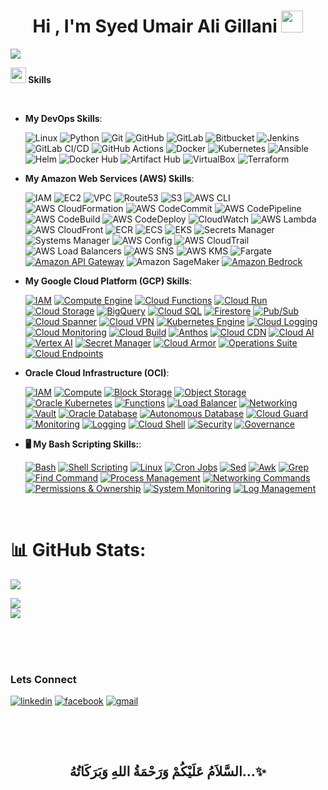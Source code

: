 
<h1 align="center"><b>Hi , I'm Syed Umair Ali Gillani </b><img src="https://media.giphy.com/media/hvRJCLFzcasrR4ia7z/giphy.gif" width="35"></h1>
<!--  -->


<img src="https://user-images.githubusercontent.com/73097560/115834477-dbab4500-a447-11eb-908a-139a6edaec5c.gif"><br>

<img src="https://media2.giphy.com/media/QssGEmpkyEOhBCb7e1/giphy.gif?cid=ecf05e47a0n3gi1bfqntqmob8g9aid1oyj2wr3ds3mg700bl&rid=giphy.gif" width ="25"><b> Skills</b>
<br>
<p align="center">
<br>

<!--
   
- **My Generative AI Skills**:



  ![Langchain](https://img.shields.io/badge/Langchain-FFCC00?style=for-the-badge&logo=python&logoColor=black)
  ![LlamaIndex](https://img.shields.io/badge/LlamaIndex-4A90E2?style=for-the-badge&logo=llama&logoColor=white)
  ![Pinecone](https://img.shields.io/badge/Pinecone-009688?style=for-the-badge&logo=vector&logoColor=white)
  ![ChromaDB](https://img.shields.io/badge/ChromaDB-FF5722?style=for-the-badge&logo=database&logoColor=white)
  ![FAISS](https://img.shields.io/badge/FAISS-673AB7?style=for-the-badge&logo=facebook&logoColor=white)
  ![Qdrant](https://img.shields.io/badge/Qdrant-607D8B?style=for-the-badge&logo=database&logoColor=white)
  ![Chainlit](https://img.shields.io/badge/Chainlit-3F51B5?style=for-the-badge&logo=python&logoColor=white)
  ![Ollama](https://img.shields.io/badge/Ollama-FF4500?style=for-the-badge&logo=llama&logoColor=white)
  ![GroqCloud](https://img.shields.io/badge/GroqCloud-FF1493?style=for-the-badge&logo=groq&logoColor=white)
  ![OpenRouter](https://img.shields.io/badge/OpenRouter-008080?style=for-the-badge&logo=router&logoColor=white)
  ![NVIDIA NIMs](https://img.shields.io/badge/NVIDIA%20NIMs-76B900?style=for-the-badge&logo=nvidia&logoColor=white)
  ![Streamlit](https://img.shields.io/badge/Streamlit-%23FF4B4B.svg?style=for-the-badge&logo=streamlit&logoColor=white)
  ![Google Colab](https://img.shields.io/badge/Google%20Colab-%23FFAB00.svg?style=for-the-badge&logo=google-colab&logoColor=white)
  ![Hugging Face](https://img.shields.io/badge/Hugging%20Face-%2300B8A9.svg?style=for-the-badge&logo=huggingface&logoColor=white)
  

  
- **My Agentic AI Skills**:

  ![AutoGen](https://img.shields.io/badge/AutoGen-FF6F00?style=for-the-badge&logo=ai&logoColor=white)
  ![Phidata](https://img.shields.io/badge/Phidata-1976D2?style=for-the-badge&logo=data&logoColor=white)
  ![Langflow](https://img.shields.io/badge/Langflow-9C27B0?style=for-the-badge&logo=flowchart&logoColor=white)
  ![SmolAgents](https://img.shields.io/badge/SmolAgents-FF4081?style=for-the-badge&logo=agent&logoColor=white)
  ![CrewAI](https://img.shields.io/badge/CrewAI-00ACC1?style=for-the-badge&logo=team&logoColor=white)


-->
- **My DevOps Skills**:

   
  ![Linux](https://img.shields.io/badge/Linux-FCC624?style=for-the-badge&logo=linux&logoColor=black)
  ![Python](https://img.shields.io/badge/Python-%233776AB.svg?style=for-the-badge&logo=python&logoColor=white)
  ![Git](https://img.shields.io/badge/git-%23F05033.svg?style=for-the-badge&logo=git&logoColor=white)
  ![GitHub](https://img.shields.io/badge/github-%23121011.svg?style=for-the-badge&logo=github&logoColor=white)
  ![GitLab](https://img.shields.io/badge/GitLab-%23FCA121.svg?style=for-the-badge&logo=gitlab&logoColor=white)
  ![Bitbucket](https://img.shields.io/badge/Bitbucket-%230052CC.svg?style=for-the-badge&logo=bitbucket&logoColor=white)
  ![Jenkins](https://img.shields.io/badge/Jenkins-%23D24939.svg?style=for-the-badge&logo=jenkins&logoColor=white)
  ![GitLab CI/CD](https://img.shields.io/badge/GitLab%20CI%2FCD-%23181717.svg?style=for-the-badge&logo=gitlab&logoColor=white)
  ![GitHub Actions](https://img.shields.io/badge/GitHub%20Actions-%232671E5.svg?style=for-the-badge&logo=github-actions&logoColor=white)
  ![Docker](https://img.shields.io/badge/Docker-%232496ED.svg?style=for-the-badge&logo=docker&logoColor=white)
  ![Kubernetes](https://img.shields.io/badge/Kubernetes-%23326CE5.svg?style=for-the-badge&logo=kubernetes&logoColor=white)
  ![Ansible](https://img.shields.io/badge/Ansible-%23EE0000.svg?style=for-the-badge&logo=ansible&logoColor=white)
  ![Helm](https://img.shields.io/badge/Helm-%230F1689.svg?style=for-the-badge&logo=helm&logoColor=white)
  ![Docker Hub](https://img.shields.io/badge/Docker%20Hub-%232496ED.svg?style=for-the-badge&logo=docker&logoColor=white)
  ![Artifact Hub](https://img.shields.io/badge/Artifact%20Hub-%23000000.svg?style=for-the-badge&logo=helm&logoColor=white)
  ![VirtualBox](https://img.shields.io/badge/VirtualBox-%23216282.svg?style=for-the-badge&logo=virtualbox&logoColor=white)
  ![Terraform](https://img.shields.io/badge/Terraform-%235835CC.svg?style=for-the-badge&logo=terraform&logoColor=white)

<!--
- **My MLOps Skills**:


  ![DVC](https://img.shields.io/badge/DVC-%230A0A0A.svg?style=for-the-badge&logo=dataversioncontrol&logoColor=white)
  ![MLflow](https://img.shields.io/badge/MLflow-%230080FF.svg?style=for-the-badge&logo=mlflow&logoColor=white)
  ![DagsHub](https://img.shields.io/badge/DagsHub-%23010A1D.svg?style=for-the-badge&logo=dagshub&logoColor=white)
  ![Apache Airflow](https://img.shields.io/badge/Apache%20Airflow-017CEE?style=for-the-badge&logo=apacheairflow&logoColor=white)
  ![Kubeflow](https://img.shields.io/badge/Kubeflow-1E88E5?style=for-the-badge&logo=kubeflow&logoColor=white)
-->




- **My Amazon Web Services (AWS) Skills**:

  ![IAM](https://img.shields.io/badge/IAM-2F4F4F?style=for-the-badge&logo=amazonaws&logoColor=white)
  ![EC2](https://img.shields.io/badge/EC2-FF9900?style=for-the-badge&logo=amazonaws&logoColor=white)
  ![VPC](https://img.shields.io/badge/VPC-4B0082?style=for-the-badge&logo=amazonaws&logoColor=white)
  ![Route53](https://img.shields.io/badge/Route_53-800080?style=for-the-badge&logo=amazonaws&logoColor=white)
  ![S3](https://img.shields.io/badge/S3-228B22?style=for-the-badge&logo=amazonaws&logoColor=white)
  ![AWS CLI](https://img.shields.io/badge/AWS_CLI-556B2F?style=for-the-badge&logo=amazonaws&logoColor=white)
  ![AWS CloudFormation](https://img.shields.io/badge/CloudFormation-DC143C?style=for-the-badge&logo=amazonaws&logoColor=white)
  ![AWS CodeCommit](https://img.shields.io/badge/CodeCommit-8B0000?style=for-the-badge&logo=amazonaws&logoColor=white)
  ![AWS CodePipeline](https://img.shields.io/badge/CodePipeline-4682B4?style=for-the-badge&logo=amazonaws&logoColor=white) 
  ![AWS CodeBuild](https://img.shields.io/badge/CodeBuild-FF4500?style=for-the-badge&logo=amazonaws&logoColor=white)
  ![AWS CodeDeploy](https://img.shields.io/badge/CodeDeploy-1E90FF?style=for-the-badge&logo=amazonaws&logoColor=white)
  ![CloudWatch](https://img.shields.io/badge/CloudWatch-DAA520?style=for-the-badge&logo=amazonaws&logoColor=white)
  ![AWS Lambda](https://img.shields.io/badge/Lambda-FF8C00?style=for-the-badge&logo=aws-lambda&logoColor=white)
  ![AWS CloudFront](https://img.shields.io/badge/CloudFront-8A2BE2?style=for-the-badge&logo=amazonaws&logoColor=white)
  ![ECR](https://img.shields.io/badge/ECR-FF6347?style=for-the-badge&logo=amazonaws&logoColor=white)
  ![ECS](https://img.shields.io/badge/ECS-ADFF2F?style=for-the-badge&logo=amazonaws&logoColor=white)
  ![EKS](https://img.shields.io/badge/EKS-20B2AA?style=for-the-badge&logo=amazonaws&logoColor=white)
  ![Secrets Manager](https://img.shields.io/badge/Secrets_Manager-9932CC?style=for-the-badge&logo=amazonaws&logoColor=white)
  ![Systems Manager](https://img.shields.io/badge/Systems_Manager-FF1493?style=for-the-badge&logo=amazonaws&logoColor=white)
  ![AWS Config](https://img.shields.io/badge/Config-00FA9A?style=for-the-badge&logo=amazonaws&logoColor=white)
  ![AWS CloudTrail](https://img.shields.io/badge/CloudTrail-FF4500?style=for-the-badge&logo=amazonaws&logoColor=white)
  ![AWS Load Balancers](https://img.shields.io/badge/Load_Balancers-4682B4?style=for-the-badge&logo=amazonaws&logoColor=white)
  ![AWS SNS](https://img.shields.io/badge/SNS-FF6347?style=for-the-badge&logo=amazonaws&logoColor=white)
  ![AWS KMS](https://img.shields.io/badge/KMS-32CD32?style=for-the-badge&logo=amazonaws&logoColor=white)
  ![Fargate](https://img.shields.io/badge/Fargate-DA70D6?style=for-the-badge&logo=amazonaws&logoColor=white)
  [![Amazon API Gateway](https://img.shields.io/badge/Amazon%20API%20Gateway-4B0082.svg?style=for-the-badge&logo=amazon-aws&logoColor=white)](https://aws.amazon.com/api-gateway/)
  ![Amazon SageMaker](https://img.shields.io/badge/Amazon%20SageMaker-FF8C00.svg?style=for-the-badge&logo=amazonsagemaker&logoColor=white)
  [![Amazon Bedrock](https://img.shields.io/badge/Amazon%20Bedrock-008B8B.svg?style=for-the-badge&logo=amazon-aws&logoColor=white)](https://aws.amazon.com/bedrock/)
  
  
- **My Google Cloud Platform (GCP) Skills**:

    [![IAM](https://img.shields.io/badge/IAM-4285F4?style=for-the-badge)](https://cloud.google.com/iam)
    [![Compute Engine](https://img.shields.io/badge/Compute%20Engine-1A73E8?style=for-the-badge)](https://cloud.google.com/compute)
    [![Cloud Functions](https://img.shields.io/badge/Cloud%20Functions-34A853?style=for-the-badge)](https://cloud.google.com/functions)
    [![Cloud Run](https://img.shields.io/badge/Cloud%20Run-4285F4?style=for-the-badge)](https://cloud.google.com/run)
    [![Cloud Storage](https://img.shields.io/badge/Cloud%20Storage-DB4437?style=for-the-badge)](https://cloud.google.com/storage)
    [![BigQuery](https://img.shields.io/badge/BigQuery-1A73E8?style=for-the-badge)](https://cloud.google.com/bigquery)
    [![Cloud SQL](https://img.shields.io/badge/Cloud%20SQL-0F9D58?style=for-the-badge)](https://cloud.google.com/sql)
    [![Firestore](https://img.shields.io/badge/Firestore-F4B400?style=for-the-badge)](https://cloud.google.com/firestore)
    [![Pub/Sub](https://img.shields.io/badge/Pub/Sub-FF6D00?style=for-the-badge)](https://cloud.google.com/pubsub)
    [![Cloud Spanner](https://img.shields.io/badge/Cloud%20Spanner-34A853?style=for-the-badge)](https://cloud.google.com/spanner)
    [![Cloud VPN](https://img.shields.io/badge/Cloud%20VPN-1A73E8?style=for-the-badge)](https://cloud.google.com/vpn)
    [![Kubernetes Engine](https://img.shields.io/badge/Kubernetes%20Engine-4285F4?style=for-the-badge)](https://cloud.google.com/kubernetes-engine)
    [![Cloud Logging](https://img.shields.io/badge/Cloud%20Logging-DB4437?style=for-the-badge)](https://cloud.google.com/logging)
    [![Cloud Monitoring](https://img.shields.io/badge/Cloud%20Monitoring-0F9D58?style=for-the-badge)](https://cloud.google.com/monitoring)
    [![Cloud Build](https://img.shields.io/badge/Cloud%20Build-4285F4?style=for-the-badge)](https://cloud.google.com/build)
    [![Anthos](https://img.shields.io/badge/Anthos-1A73E8?style=for-the-badge)](https://cloud.google.com/anthos)
    [![Cloud CDN](https://img.shields.io/badge/Cloud%20CDN-FF6D00?style=for-the-badge)](https://cloud.google.com/cdn)
    [![Cloud AI](https://img.shields.io/badge/Cloud%20AI-34A853?style=for-the-badge)](https://cloud.google.com/ai)
    [![Vertex AI](https://img.shields.io/badge/Vertex%20AI-1A73E8?style=for-the-badge)](https://cloud.google.com/vertex-ai)
    [![Secret Manager](https://img.shields.io/badge/Secret%20Manager-DB4437?style=for-the-badge)](https://cloud.google.com/secret-manager)
    [![Cloud Armor](https://img.shields.io/badge/Cloud%20Armor-0F9D58?style=for-the-badge)](https://cloud.google.com/armor)
    [![Operations Suite](https://img.shields.io/badge/Operations%20Suite-4285F4?style=for-the-badge)](https://cloud.google.com/products/operations)
    [![Cloud Endpoints](https://img.shields.io/badge/Cloud%20Endpoints-FF6D00?style=for-the-badge)](https://cloud.google.com/endpoints)


- **Oracle Cloud Infrastructure (OCI)**:
   
    [![IAM](https://img.shields.io/badge/IAM-ff6600?style=for-the-badge)](https://www.oracle.com/security/cloud-security/identity-access/)
    [![Compute](https://img.shields.io/badge/Compute-00758f?style=for-the-badge)](https://www.oracle.com/cloud/compute/)
    [![Block Storage](https://img.shields.io/badge/Block%20Storage-fb4f14?style=for-the-badge)](https://www.oracle.com/cloud/storage/block-storage/)
    [![Object Storage](https://img.shields.io/badge/Object%20Storage-ff6600?style=for-the-badge)](https://www.oracle.com/cloud/storage/object-storage/)
    [![Oracle Kubernetes](https://img.shields.io/badge/Oracle%20Kubernetes-003B57?style=for-the-badge)](https://www.oracle.com/cloud/cloud-native/container-engine-kubernetes/)
    [![Functions](https://img.shields.io/badge/Functions-ff6600?style=for-the-badge)](https://www.oracle.com/cloud/cloud-native/functions/)
    [![Load Balancer](https://img.shields.io/badge/Load%20Balancer-00758f?style=for-the-badge)](https://www.oracle.com/cloud/networking/load-balancing/)
    [![Networking](https://img.shields.io/badge/Networking-003B57?style=for-the-badge)](https://www.oracle.com/cloud/networking/)
    [![Vault](https://img.shields.io/badge/Vault-fb4f14?style=for-the-badge)](https://www.oracle.com/security/cloud-security/key-management/)
    [![Oracle Database](https://img.shields.io/badge/Oracle%20Database-ff6600?style=for-the-badge)](https://www.oracle.com/database/)
    [![Autonomous Database](https://img.shields.io/badge/Autonomous%20Database-00758f?style=for-the-badge)](https://www.oracle.com/autonomous-database/)
    [![Cloud Guard](https://img.shields.io/badge/Cloud%20Guard-003B57?style=for-the-badge)](https://www.oracle.com/security/cloud-security/cloud-guard/)
    [![Monitoring](https://img.shields.io/badge/Monitoring-fb4f14?style=for-the-badge)](https://www.oracle.com/cloud/monitoring/)
    [![Logging](https://img.shields.io/badge/Logging-ff6600?style=for-the-badge)](https://www.oracle.com/cloud/monitoring/logging/)
    [![Cloud Shell](https://img.shields.io/badge/Cloud%20Shell-00758f?style=for-the-badge)](https://www.oracle.com/cloud/cloud-native/cloud-shell/)
    [![Security](https://img.shields.io/badge/Security-003B57?style=for-the-badge)](https://www.oracle.com/security/)
    [![Governance](https://img.shields.io/badge/Governance-fb4f14?style=for-the-badge)](https://www.oracle.com/cloud/governance/)
 


- **🖥️ My Bash Scripting Skills:**:


   [![Bash](https://img.shields.io/badge/Bash-4EAA25?style=for-the-badge&logo=gnu-bash&logoColor=white)](https://www.gnu.org/software/bash/)
   [![Shell Scripting](https://img.shields.io/badge/Shell%20Scripting-121011?style=for-the-badge)](https://en.wikipedia.org/wiki/Shell_script)
   [![Linux](https://img.shields.io/badge/Linux-FCC624?style=for-the-badge&logo=linux&logoColor=black)](https://www.linux.org/)
   [![Cron Jobs](https://img.shields.io/badge/Cron%20Jobs-0078D4?style=for-the-badge)](https://en.wikipedia.org/wiki/Cron)
   [![Sed](https://img.shields.io/badge/Sed-FF5733?style=for-the-badge)](https://www.gnu.org/software/sed/)
   [![Awk](https://img.shields.io/badge/Awk-1D4ED8?style=for-the-badge)](https://en.wikipedia.org/wiki/AWK)
   [![Grep](https://img.shields.io/badge/Grep-FF5733?style=for-the-badge)](https://en.wikipedia.org/wiki/Grep)
   [![Find Command](https://img.shields.io/badge/Find%20Command-4EAA25?style=for-the-badge)](https://www.gnu.org/software/findutils/)
   [![Process Management](https://img.shields.io/badge/Process%20Management-FFAA00?style=for-the-badge)](https://en.wikipedia.org/wiki/Process_management_(computing))
   [![Networking Commands](https://img.shields.io/badge/Networking%20Commands-1A73E8?style=for-the-badge)](https://www.geeksforgeeks.org/basic-networking-commands-in-linux/)
   [![Permissions & Ownership](https://img.shields.io/badge/Permissions%20%26%20Ownership-003B57?style=for-the-badge)](https://www.tecmint.com/manage-file-permissions-and-ownership-in-linux/)
   [![System Monitoring](https://img.shields.io/badge/System%20Monitoring-FF0000?style=for-the-badge)](https://linuxize.com/post/how-to-use-top-command-in-linux/)
   [![Log Management](https://img.shields.io/badge/Log%20Management-0000FF?style=for-the-badge)](https://www.loggly.com/)
    
 
 <!-- 
- **Languages**:
    
    ![C](https://img.shields.io/badge/C%20-%232370ED.svg?style=for-the-badge&logo=c&logoColor=white)
    ![C++](https://img.shields.io/badge/C++%20-%2300599C.svg?style=for-the-badge&logo=c%2B%2B&logoColor=white)
    ![Java](https://img.shields.io/badge/Java-%23ED8B00.svg?style=for-the-badge&logo=java&logoColor=white)
    ![Python](https://img.shields.io/badge/Python-%233776AB.svg?style=for-the-badge&logo=python&logoColor=white)
    ![PHP](https://img.shields.io/badge/PHP-%23777BB4.svg?style=for-the-badge&logo=php&logoColor=white)
  ![Dart](https://img.shields.io/badge/Dart-%230175C2.svg?style=for-the-badge&logo=dart&logoColor=white)
    ![Assembly](https://img.shields.io/badge/Assembly-%231F6FEB.svg?style=for-the-badge&logo=assembly&logoColor=white)

    
- **Web Development**:

   ![HTML5](https://img.shields.io/badge/HTML5%20-%23E34F26.svg?style=for-the-badge&logo=html5&logoColor=white)
   ![CSS3](https://img.shields.io/badge/CSS%20-%231572B6.svg?style=for-the-badge&logo=css3&logoColor=white)
   ![PHP](https://img.shields.io/badge/PHP-%23777BB4.svg?style=for-the-badge&logo=php&logoColor=white)
 
    
- **Hybrid App Development**:

   ![Flutter](https://img.shields.io/badge/Flutter-%2302569B.svg?style=for-the-badge&logo=flutter&logoColor=white)
   ![Node.js](https://img.shields.io/badge/Node.js-339933?style=for-the-badge&logo=nodedotjs&logoColor=white)
   ![Dart](https://img.shields.io/badge/Dart-%230175C2.svg?style=for-the-badge&logo=dart&logoColor=white)
   ![Firebase](https://img.shields.io/badge/Firebase-FFCA28?style=for-the-badge&logo=firebase&logoColor=white)
   ![SQL](https://img.shields.io/badge/SQL-4479A1?style=for-the-badge&logo=sql&logoColor=white)
   ![MySQL](https://img.shields.io/badge/MySQL-4479A1?style=for-the-badge&logo=mysql&logoColor=white)
   ![GetX](https://img.shields.io/badge/GetX-87C3B8?style=for-the-badge&logo=getx&logoColor=white)
   ![Laravel](https://img.shields.io/badge/Laravel-FF2D20?style=for-the-badge&logo=laravel&logoColor=white)

- **Native App Development**:


   ![Android](https://img.shields.io/badge/Android-%233DDC84.svg?style=for-the-badge&logo=android&logoColor=white)
   ![Java](https://img.shields.io/badge/Java-%23ED8B00.svg?style=for-the-badge&logo=java&logoColor=white)
   ![XML](https://img.shields.io/badge/XML-%23008080.svg?style=for-the-badge&logo=xml&logoColor=white)
   ![Firebase](https://img.shields.io/badge/Firebase-FFCA28?style=for-the-badge&logo=firebase&logoColor=white)

- **Tools**:



   [![Turbo C++](https://img.shields.io/badge/Turbo%20C%2B%2B-%2300599C.svg?style=for-the-badge&logo=c%2B%2B&logoColor=white)](https://www.turboexplorer.com/)  
   [![Dev C++](https://img.shields.io/badge/Dev%20C%2B%2B-%2300599C.svg?style=for-the-badge&logo=c%2B%2B&logoColor=white)](https://sourceforge.net/projects/orwelldevcpp/)
   [![VS Code](https://img.shields.io/badge/VS%20Code-%23007ACC.svg?style=for-the-badge&logo=visual-studio-code&logoColor=white)](https://code.visualstudio.com/)
   [![Android Studio](https://img.shields.io/badge/Android%20Studio-%233DDC84.svg?style=for-the-badge&logo=android-studio&logoColor=white)](https://developer.android.com/studio)\
   [![AnyDesk](https://img.shields.io/badge/AnyDesk-%23D70900.svg?style=for-the-badge&logo=anydesk&logoColor=white)](https://anydesk.com/)
   [![IntelliJ IDEA](https://img.shields.io/badge/IntelliJ%20IDEA-%23000000.svg?style=for-the-badge&logo=intellij-idea&logoColor=white)](https://www.jetbrains.com/idea/)
   [![MobaXterm](https://img.shields.io/badge/MobaXterm-%230072C6.svg?style=for-the-badge&logo=mobaxterm&logoColor=white)](https://mobaxterm.mobatek.net/)
   [![Postman](https://img.shields.io/badge/Postman-%23FF6C37.svg?style=for-the-badge&logo=postman&logoColor=white)](https://www.postman.com/)
   [![PyCharm](https://img.shields.io/badge/PyCharm-%23000000.svg?style=for-the-badge&logo=pycharm&logoColor=white)](https://www.jetbrains.com/pycharm/)
   [![Sublime Text](https://img.shields.io/badge/Sublime%20Text-%23FF9800.svg?style=for-the-badge&logo=sublime-text&logoColor=white)](https://www.sublimetext.com/)
   [![VMware](https://img.shields.io/badge/VMware-%23007CBA.svg?style=for-the-badge&logo=vmware&logoColor=white)](https://www.vmware.com/)
   [![XAMPP](https://img.shields.io/badge/XAMPP-%23FB7A24.svg?style=for-the-badge&logo=xampp&logoColor=white)](https://www.apachefriends.org/index.html)

-->

  <br>

  # 📊 GitHub Stats:
![](https://github-readme-stats.vercel.app/api?username=Umair-Gillani&show_icons=true&theme=radical&hide_border=false&include_all_commits=false&count_private=false)<br/>
<!-- &show=reviews,discussions_started,discussions_answered,prs_merged,prs_merged_percentage& -->
![](https://github-readme-streak-stats.herokuapp.com/?user=Umair-Gillani&theme=radical&hide_border=false)<br/>
![](https://github-readme-stats.vercel.app/api/top-langs/?username=Umair-Gillani&theme=radical&hide_border=false&include_all_commits=false&count_private=false&layout=compact)


  <br>
  <br>
  <br>

  ### Lets Connect


  [![linkedin](https://img.shields.io/badge/linkedin-0A66C2?style=for-the-badge&logo=linkedin&logoColor=white)](https://www.linkedin.com/in/umairgl/)
  [![facebook](https://img.shields.io/badge/facebook-1877F2?style=for-the-badge&logo=facebook&logoColor=white)](https://www.facebook.com/umairgl)
  [![gmail](https://img.shields.io/badge/Gmail-D14836?style=for-the-badge&logo=gmail&logoColor=white)](https://mail.google.com/mail/?view=cm&fs=1&to=umairgl123@gmail.com)

<!--  [![youtube](https://img.shields.io/badge/youtube-FF0000?style=for-the-badge&logo=youtube&logoColor=white)](https://www.youtube.com/@kubePuls)
  [![twitter](https://img.shields.io/badge/twitter-1DA1F2?style=for-the-badge&logo=twitter&logoColor=white)](https://twitter.com/sheikh_hr_4)
  [![gitlab](https://img.shields.io/badge/gitlab-FC6D26?style=for-the-badge&logo=gitlab&logoColor=white)](https://gitlab.com/masterwithhamza)
  [![hashnode](https://img.shields.io/badge/hashnode-2962FF?style=for-the-badge&logo=hashnode&logoColor=white)](https://hashnode.com/@YourUsername)
  [![medium](https://img.shields.io/badge/medium-12100E?style=for-the-badge&logo=medium&logoColor=white)](https://masterwithhamza.medium.com/) 
  [![reddit](https://img.shields.io/badge/reddit-FF4500?style=for-the-badge&logo=reddit&logoColor=white)](https://www.reddit.com/r/MasterWithHamza/)
  [![Quora](https://img.shields.io/badge/Quora-%23B92B27.svg?style=for-the-badge&logo=quora&logoColor=white)](https://www.quora.com/profile/Hamza-Rehman-241)
  [![Bitbucket](https://img.shields.io/badge/Bitbucket-%230047B3.svg?style=for-the-badge&logo=bitbucket&logoColor=white)](https://bitbucket.org/hamxaflutterapps/workspace/repositories/)
  [![instagram](https://img.shields.io/badge/instagram-E4405F?style=for-the-badge&logo=instagram&logoColor=white)](https://www.instagram.com/masterwithhamza/)
-->





    
  
 <br>
</p>


<br>



<div align='center'>

## <b>السَّلاَمُ عَلَيْكُمْ وَرَحْمَةُ اللهِ وَبَرَكَاتُهُ...✨</b>

</div>
<br>

